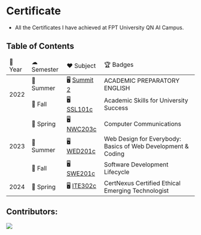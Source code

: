 # Certificate

- All the Certificates I have achieved at FPT University QN AI Campus.

## Table of Contents

<table>
    <thead>
        <tr>
            <td>📅 Year</td>
            <td>☁ Semester</td>
            <td>❤️ Subject</td>
            <td>🏆 Badges</td>
        </tr>
    </thead>
    <tbody>
        <tr>
            <td rowspan="2">2022</td>
            <td>🌊 Summer</td>
            <td>
                🖥 <a href="English/ACADEMIC_PREPARATORY_ENGLISH_SUMMIT_2.pdf">Summit 2</a>
            </td>
            <td>
                ACADEMIC PREPARATORY ENGLISH
            </td>
        </tr>
        <tr>
            <td>🍂 Fall</td>
            <td>
                🖥 <a href="Coursera/Academic_Skills_for_University_Success.pdf">SSL101c</a>
            </td>
            <td>
                Academic Skills for University Success
            </td>
        </tr>
        <tr>
            <td rowspan="3">2023</td>
            <td>🌸 Spring</td>
            <td>
                🖥 <a href="Coursera/Computer_Communications.pdf">NWC203c</a>
            </td>
            <td>
                Computer Communications
            </td>
        </tr>
        <tr>
            <td>🌊 Summer</td>
            <td>
                🖥 <a href="Coursera/Web_Design_for_Everybody_Basics_of_Web_Development_and_Coding.pdf">WED201c</a>
            </td>
            <td>
                Web Design for Everybody: Basics of Web Development & Coding
            </td>
        </tr>
        <tr>
            <td>🍂 Fall</td>
            <td>
                🖥 <a href="Coursera/Software_Development_Lifecycle.pdf">SWE201c</a>
            </td>
            <td>
                Software Development Lifecycle
            </td>
        </tr>
        <tr>
            <td>2024</td>
            <td>🌸 Spring</td>
            <td>
                🖥 <a href="Coursera/CertNexus_Certified_Ethical_Emerging_Technologist.pdf">ITE302c</a>
            </td>
            <td>
                CertNexus Certified Ethical Emerging Technologist
            </td>
        </tr>
    </tbody>
</table>


## Contributors:

<a href="https://github.com/bakaqc/certificate/graphs/contributors">
  <img src="https://contrib.rocks/image?repo=bakaqc/certificate" />
</a>
